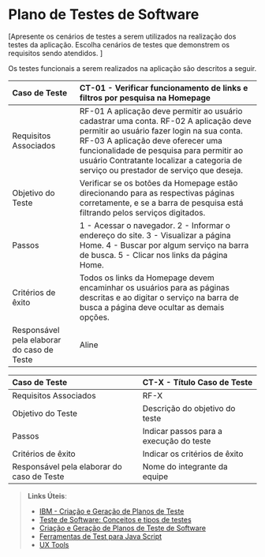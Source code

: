 # Plano de Testes de Software

[Apresente os cenários de testes a serem utilizados na realização dos testes da aplicação. Escolha cenários de testes que demonstrem os requisitos sendo atendidos. ]

Os testes funcionais a serem realizados na aplicação são descritos a seguir.

|Caso de Teste    | CT-01 - Verificar funcionamento de links e filtros por pesquisa na Homepage |
|:---|:---|
| Requisitos Associados | RF-01 A aplicação deve permitir ao usuário cadastrar uma conta. RF-02 A aplicação deve permitir ao usuário fazer login na sua conta. RF-03	A aplicação deve oferecer uma funcionalidade de pesquisa para permitir ao usuário Contratante localizar a categoria de serviço ou prestador de serviço que deseja.|
| Objetivo do Teste | Verificar se os botões da Homepage estão direcionando para as respectivas páginas corretamente, e se a barra de pesquisa está filtrando pelos serviços digitados.  |
| Passos |1 - Acessar o navegador. 2 - Informar o endereço do site. 3 - Visualizar a página Home. 4 - Buscar por algum serviço na barra de busca. 5 - Clicar nos links da página Home.
| Critérios de êxito | Todos os links da Homepage devem encaminhar os usuários para as páginas descritas e ao digitar o serviço na barra de busca a página deve ocultar as demais opções.  |
| Responsável pela elaborar do caso de Teste | Aline |

|Caso de Teste    | CT-X - Título Caso de Teste |
|:---|:---|
| Requisitos Associados | RF-X |
| Objetivo do Teste | Descrição do objetivo do teste |
| Passos | Indicar passos para a execução do teste |
| Critérios de êxito | Indicar os critérios de êxito  |
| Responsável pela elaborar do caso de Teste | Nome do integrante da equipe |
 
> **Links Úteis**:
> - [IBM - Criação e Geração de Planos de Teste](https://www.ibm.com/developerworks/br/local/rational/criacao_geracao_planos_testes_software/index.html)
> -  [Teste de Software: Conceitos e tipos de testes](https://blog.onedaytesting.com.br/teste-de-software/)
> - [Criação e Geração de Planos de Teste de Software](https://www.ibm.com/developerworks/br/local/rational/criacao_geracao_planos_testes_software/index.html)
> - [Ferramentas de Test para Java Script](https://geekflare.com/javascript-unit-testing/)
> - [UX Tools](https://uxdesign.cc/ux-user-research-and-user-testing-tools-2d339d379dc7)
